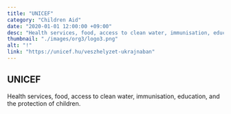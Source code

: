 ```yaml
---
title: "UNICEF"
category: "Children Aid"
date: "2020-01-01 12:00:00 +09:00"
desc: "Health services, food, access to clean water, immunisation, education, and the protection of children."
thumbnail: "./images/org3/logo3.png"
alt: "!"
link: "https://unicef.hu/veszhelyzet-ukrajnaban"
---
```


## UNICEF
Health services, food, access to clean water, immunisation, education, and the protection of children.
